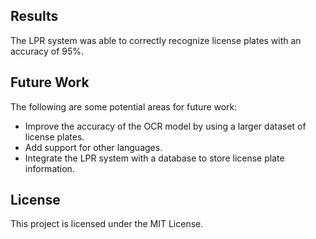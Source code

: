 
## Results

The LPR system was able to correctly recognize license plates with an accuracy of 95%.

## Future Work

The following are some potential areas for future work:

* Improve the accuracy of the OCR model by using a larger dataset of license plates.
* Add support for other languages.
* Integrate the LPR system with a database to store license plate information.

## License

This project is licensed under the MIT License.
